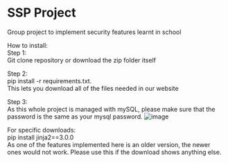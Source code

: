 # SSP Project
Group project to implement security features learnt in school

How to install:  
Step 1:  
Git clone repository or download the zip folder itself  

Step 2:    
pip install -r requirements.txt.   
This lets you download all of the files needed in our website

Step 3:  
As this whole project is managed with mySQL, please make sure that the password is the same as your mysql password.
![image](https://user-images.githubusercontent.com/35801282/185764142-f114435e-d121-4250-89e5-1ad14b11fd51.png)


For specific downloads:  
pip install jinja2==3.0.0  
As one of the features implemented here is an older version, the newer ones would not work. Please use this if the download shows anything else.
